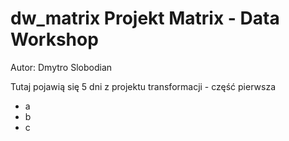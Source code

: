 # dw_matrix  Projekt Matrix - Data Workshop
Autor: Dmytro Slobodian

Tutaj pojawią się 5 dni z projektu transformacji - część pierwsza
- a
- b
- c
